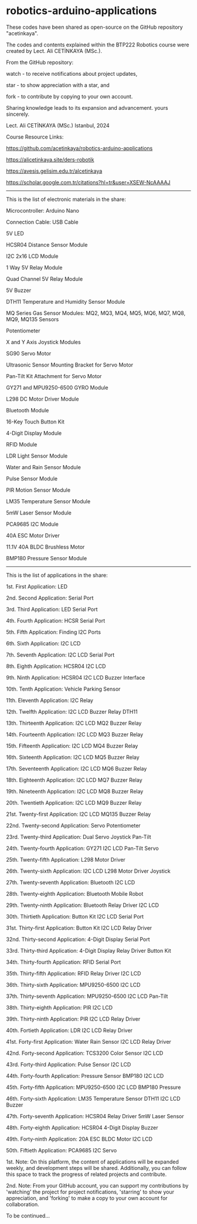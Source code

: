 # robotics-arduino-applications

These codes have been shared as open-source on the GitHub repository "acetinkaya".

The codes and contents explained within the BTP222 Robotics course were created by Lect. Ali CETİNKAYA (MSc.).

From the GitHub repository:

watch - to receive notifications about project updates,

star - to show appreciation with a star, and

fork - to contribute by copying to your own account.

Sharing knowledge leads to its expansion and advancement. yours sincerely.

Lect. Ali CETİNKAYA (MSc.) Istanbul, 2024

Course Resource Links: 

https://github.com/acetinkaya/robotics-arduino-applications

https://alicetinkaya.site/ders-robotik 

https://avesis.gelisim.edu.tr/alcetinkaya 

https://scholar.google.com.tr/citations?hl=tr&user=XSEW-NcAAAAJ 

-------------------------------------------------------------------------------------------------------------------

This is the list of electronic materials in the share:

Microcontroller: Arduino Nano

Connection Cable: USB Cable

5V LED

HCSR04 Distance Sensor Module

I2C 2x16 LCD Module

1 Way 5V Relay Module

Quad Channel 5V Relay Module

5V Buzzer

DTH11 Temperature and Humidity Sensor Module

MQ Series Gas Sensor Modules: MQ2, MQ3, MQ4, MQ5, MQ6, MQ7, MQ8, MQ9, MQ135 Sensors

Potentiometer

X and Y Axis Joystick Modules

SG90 Servo Motor

Ultrasonic Sensor Mounting Bracket for Servo Motor

Pan-Tilt Kit Attachment for Servo Motor

GY271 and MPU9250-6500 GYRO Module

L298 DC Motor Driver Module

Bluetooth Module

16-Key Touch Button Kit

4-Digit Display Module

RFID Module

LDR Light Sensor Module

Water and Rain Sensor Module

Pulse Sensor Module

PIR Motion Sensor Module

LM35 Temperature Sensor Module

5mW Laser Sensor Module

PCA9685 I2C Module

40A ESC Motor Driver

11.1V 40A BLDC Brushless Motor

BMP180 Pressure Sensor Module

------------------------------------------------------------------------------------------------------------------

This is the list of applications in the share:

1st. First Application: LED

2nd. Second Application: Serial Port

3rd. Third Application: LED Serial Port

4th. Fourth Application: HCSR Serial Port

5th. Fifth Application: Finding I2C Ports

6th. Sixth Application: I2C LCD

7th. Seventh Application: I2C LCD Serial Port

8th. Eighth Application: HCSR04 I2C LCD

9th. Ninth Application: HCSR04 I2C LCD Buzzer Interface

10th. Tenth Application: Vehicle Parking Sensor

11th. Eleventh Application: I2C Relay

12th. Twelfth Application: I2C LCD Buzzer Relay DTH11

13th. Thirteenth Application: I2C LCD MQ2 Buzzer Relay

14th. Fourteenth Application: I2C LCD MQ3 Buzzer Relay

15th. Fifteenth Application: I2C LCD MQ4 Buzzer Relay

16th. Sixteenth Application: I2C LCD MQ5 Buzzer Relay

17th. Seventeenth Application: I2C LCD MQ6 Buzzer Relay

18th. Eighteenth Application: I2C LCD MQ7 Buzzer Relay

19th. Nineteenth Application: I2C LCD MQ8 Buzzer Relay

20th. Twentieth Application: I2C LCD MQ9 Buzzer Relay

21st. Twenty-first Application: I2C LCD MQ135 Buzzer Relay

22nd. Twenty-second Application: Servo Potentiometer

23rd. Twenty-third Application: Dual Servo Joystick Pan-Tilt

24th. Twenty-fourth Application: GY271 I2C LCD Pan-Tilt Servo

25th. Twenty-fifth Application: L298 Motor Driver

26th. Twenty-sixth Application: I2C LCD L298 Motor Driver Joystick

27th. Twenty-seventh Application: Bluetooth I2C LCD

28th. Twenty-eighth Application: Bluetooth Mobile Robot

29th. Twenty-ninth Application: Bluetooth Relay Driver I2C LCD

30th. Thirtieth Application: Button Kit I2C LCD Serial Port

31st. Thirty-first Application: Button Kit I2C LCD Relay Driver

32nd. Thirty-second Application: 4-Digit Display Serial Port

33rd. Thirty-third Application: 4-Digit Display Relay Driver Button Kit

34th. Thirty-fourth Application: RFID Serial Port

35th. Thirty-fifth Application: RFID Relay Driver I2C LCD

36th. Thirty-sixth Application: MPU9250-6500 I2C LCD

37th. Thirty-seventh Application: MPU9250-6500 I2C LCD Pan-Tilt

38th. Thirty-eighth Application: PIR I2C LCD

39th. Thirty-ninth Application: PIR I2C LCD Relay Driver

40th. Fortieth Application: LDR I2C LCD Relay Driver

41st. Forty-first Application: Water Rain Sensor I2C LCD Relay Driver

42nd. Forty-second Application: TCS3200 Color Sensor I2C LCD

43rd. Forty-third Application: Pulse Sensor I2C LCD

44th. Forty-fourth Application: Pressure Sensor BMP180 I2C LCD

45th. Forty-fifth Application: MPU9250-6500 I2C LCD BMP180 Pressure

46th. Forty-sixth Application: LM35 Temperature Sensor DTH11 I2C LCD Buzzer

47th. Forty-seventh Application: HCSR04 Relay Driver 5mW Laser Sensor

48th. Forty-eighth Application: HCSR04 4-Digit Display Buzzer

49th. Forty-ninth Application: 20A ESC BLDC Motor I2C LCD

50th. Fiftieth Application: PCA9685 I2C Servo


1st. Note: On this platform, the content of applications will be expanded weekly, and development steps will be shared. Additionally, you can follow this space to track the progress of related projects and contribute.

2nd. Note: From your GitHub account, you can support my contributions by 'watching' the project for project notifications, 'starring' to show your appreciation, and 'forking' to make a copy to your own account for collaboration.

To be continued...

